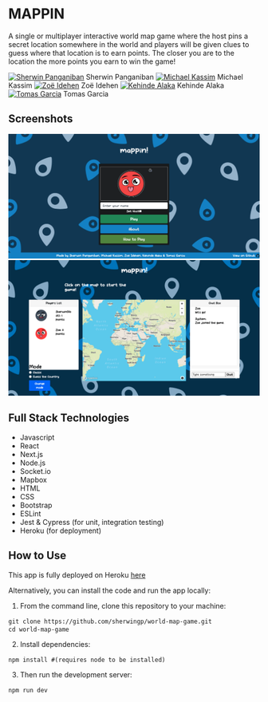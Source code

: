 # MAPPIN

A single or multiplayer interactive world map game where the host pins a secret location somewhere in the world and players will be given clues to guess where that location is to earn points. The closer you are to the location the more points you earn to win the game!

[![Sherwin Panganiban](https://img.icons8.com/nolan/25/github.png)](https://github.com/sherwingp) Sherwin Panganiban [![Michael Kassim](https://img.icons8.com/nolan/25/github.png)](https://github.com/Fadaka) Michael Kassim [![Zoë Idehen](https://img.icons8.com/nolan/25/github.png)](https://github.com/zidehen) Zoë Idehen [![Kehinde Alaka](https://img.icons8.com/nolan/25/github.png)](https://github.com/Alaka-K) Kehinde Alaka [![Tomas Garcia](https://img.icons8.com/nolan/25/github.png)](https://github.com/TomasGarciaDev) Tomas Garcia  

## Screenshots

<img src = "public/images/mappin-page.png">

<img src = "public/images/mappin-game-page.png">

## Full Stack Technologies

- Javascript
- React
- Next.js
- Node.js
- Socket.io
- Mapbox
- HTML
- CSS
- Bootstrap
- ESLint
- Jest & Cypress (for unit, integration testing)
- Heroku (for deployment)

## How to Use

This app is fully deployed on Heroku [here](https://mappin-game.herokuapp.com/)

Alternatively, you can install the code and run the app locally:

1. From the command line, clone this repository to your machine:

```
git clone https://github.com/sherwingp/world-map-game.git
cd world-map-game
```

2. Install dependencies:
```
npm install #(requires node to be installed)
```

3. Then run the development server:
```
npm run dev
```